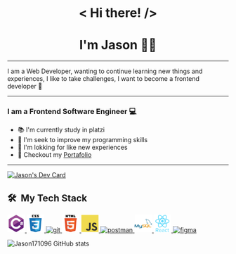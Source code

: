 <h1 align="center">
    < Hi there! />
     
</h1>
<h1 align="center">
    I'm Jason 👨‍💻
</h1>


-------
I am a Web Developer, wanting to continue learning new things and experiences, I like to take challenges, I want to become a frontend developer 🤖

------

### I am a Frontend Software Engineer 💻
* 📚 I'm currently study in platzi 
* 🎇 I'm seek to improve my programming skills 
* 🤸‍ I'm lokking for like new experiences 
* 💼 Checkout my [Portafolio](https://jasonmartinez.bio/)

------

<a href="https://app.daily.dev/bboyace10"><img src="https://api.daily.dev/devcards/5964cb842d304cba8e2a357a5794588f.png?r=h2o" width="400" alt="Jason's Dev Card"/></a>
  
<h2> 🛠 &nbsp;My Tech Stack</h2>

<p align="left"> <a href="https://www.w3schools.com/cs/" target="_blank"> <img src="https://raw.githubusercontent.com/devicons/devicon/master/icons/csharp/csharp-original.svg" alt="csharp" width="40" height="40"/> </a> <a href="https://www.w3schools.com/css/" target="_blank"> <img src="https://raw.githubusercontent.com/devicons/devicon/master/icons/css3/css3-original-wordmark.svg" alt="css3" width="40" height="40"/> </a> <a href="https://git-scm.com/" target="_blank"> <img src="https://www.vectorlogo.zone/logos/git-scm/git-scm-icon.svg" alt="git" width="40" height="40"/> </a> <a href="https://www.w3.org/html/" target="_blank"> <img src="https://raw.githubusercontent.com/devicons/devicon/master/icons/html5/html5-original-wordmark.svg" alt="html5" width="40" height="40"/> </a> <a href="https://developer.mozilla.org/en-US/docs/Web/JavaScript" target="_blank"> <img src="https://raw.githubusercontent.com/devicons/devicon/master/icons/javascript/javascript-original.svg" alt="javascript" width="40" height="40"/> </a> <a href="https://postman.com" target="_blank" rel="noreferrer"> <img src="https://www.vectorlogo.zone/logos/getpostman/getpostman-icon.svg" alt="postman" width="40" height="40"/> </a> <a href="https://www.mysql.com/" target="_blank"> <img src="https://raw.githubusercontent.com/devicons/devicon/master/icons/mysql/mysql-original-wordmark.svg" alt="mysql" width="40" height="40"/> </a> <a href="https://reactjs.org/" target="_blank" rel="noreferrer"> <img src="https://raw.githubusercontent.com/devicons/devicon/master/icons/react/react-original-wordmark.svg" alt="react" width="40" height="40"/> </a> <a href="https://www.figma.com/" target="_blank"> <img src="https://www.vectorlogo.zone/logos/figma/figma-icon.svg" alt="figma" width="40" height="40"/> </a> </p>

![Jason171096 GitHub stats](https://github-readme-stats.vercel.app/api?username=Jason171096&show_icons=true&theme=tokyonight)


